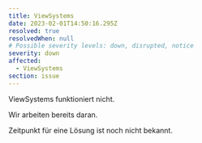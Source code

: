 ```yaml
---
title: ViewSystems
date: 2023-02-01T14:50:16.295Z
resolved: true
resolvedWhen: null
# Possible severity levels: down, disrupted, notice
severity: down
affected:
  - ViewSystems
section: issue
---
```


ViewSystems funktioniert nicht.

Wir arbeiten bereits daran.

Zeitpunkt für eine Lösung ist noch nicht bekannt.
